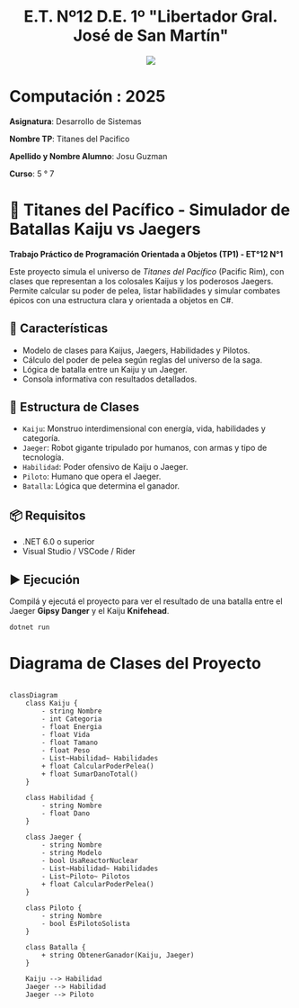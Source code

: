 <h1 align="center"> E.T. Nº12 D.E. 1º "Libertador Gral. José de San Martín" </h1>
<p align="center">
  <img src="https://et12.edu.ar/imgs/et12.gif">
</p>

# Computación : 2025

**Asignatura**: Desarrollo de Sistemas

**Nombre TP**: Titanes del Pacifico

**Apellido y Nombre Alumno**: Josu Guzman

**Curso**: 5 ° 7

# 🌊 Titanes del Pacífico - Simulador de Batallas Kaiju vs Jaegers

**Trabajo Práctico de Programación Orientada a Objetos (TP1) - ET°12 N°1**

Este proyecto simula el universo de *Titanes del Pacífico* (Pacific Rim), con clases que representan a los colosales Kaijus y los poderosos Jaegers. Permite calcular su poder de pelea, listar habilidades y simular combates épicos con una estructura clara y orientada a objetos en C#.

## 🚀 Características

- Modelo de clases para Kaijus, Jaegers, Habilidades y Pilotos.
- Cálculo del poder de pelea según reglas del universo de la saga.
- Lógica de batalla entre un Kaiju y un Jaeger.
- Consola informativa con resultados detallados.

## 🧱 Estructura de Clases

- `Kaiju`: Monstruo interdimensional con energía, vida, habilidades y categoría.
- `Jaeger`: Robot gigante tripulado por humanos, con armas y tipo de tecnología.
- `Habilidad`: Poder ofensivo de Kaiju o Jaeger.
- `Piloto`: Humano que opera el Jaeger.
- `Batalla`: Lógica que determina el ganador.

## 📦 Requisitos

- .NET 6.0 o superior
- Visual Studio / VSCode / Rider

## ▶️ Ejecución

Compilá y ejecutá el proyecto para ver el resultado de una batalla entre el Jaeger **Gipsy Danger** y el Kaiju **Knifehead**.

```bash
dotnet run
```

# Diagrama de Clases del Proyecto

```mermaid

classDiagram
    class Kaiju {
        - string Nombre
        - int Categoria
        - float Energia
        - float Vida
        - float Tamano
        - float Peso
        - List~Habilidad~ Habilidades
        + float CalcularPoderPelea()
        + float SumarDanoTotal()
    }

    class Habilidad {
        - string Nombre
        - float Dano
    }

    class Jaeger {
        - string Nombre
        - string Modelo
        - bool UsaReactorNuclear
        - List~Habilidad~ Habilidades
        - List~Piloto~ Pilotos
        + float CalcularPoderPelea()
    }

    class Piloto {
        - string Nombre
        - bool EsPilotoSolista
    }

    class Batalla {
        + string ObtenerGanador(Kaiju, Jaeger)
    }

    Kaiju --> Habilidad
    Jaeger --> Habilidad
    Jaeger --> Piloto
```
